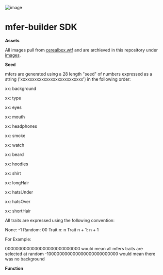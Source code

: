 ![image](https://github.com/thebadcc-eth/mfer-builder/blob/main/images/mferBanner.PNG?raw=true)

# mfer-builder SDK

**Assets**

All images pull from [cerealbox.wtf](https://www.cerealbox.wtf/traits) and are archieved in this repository under [images](https://github.com/thebadcc-eth/mfer-builder/tree/main/images).

**Seed**

mfers are generated using a 28 length "seed" of numbers expressed as a string ('xxxxxxxxxxxxxxxxxxxxxxxxxxx') in the following order:

xx: background

xx: type

xx: eyes

xx: mouth

xx: headphones

xx: smoke

xx: watch

xx: beard

xx: hoodies

xx: shirt

xx: longHair

xx: hatsUnder

xx: hatsOver

xx: shortHair


All traits are expressed using the following convention:

None: -1
Random: 00
Trait n: n
Trait n + 1: n + 1

For Example:

0000000000000000000000000000 would mean all mfers traits are selected at random
-100000000000000000000000000 would mean there was no background

**Function**

